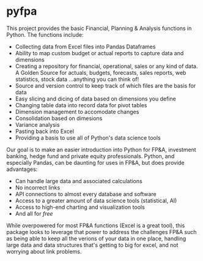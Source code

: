 # pyfpa

This project provides the basic Financial, Planning & Analysis functions in Python.  The functions include:

- Collecting data from Excel files into Pandas Dataframes
- Ability to map custom budget or actual reports to capture data and dimensions
- Creating a repository for financial, operational, sales or any kind of data.  A Golden Source for actuals, budgets, forecasts, sales reports, web statistics, stock data ...anything you can think of!
- Source and version control to keep track of which files are the basis for data
- Easy slicing and dicing of data based on dimensions you define
- Changing table data into record data for pivot tables
- Dimension management to accomodate changes
- Consolidation based on dimesions
- Variance analysis
- Pasting back into Excel
- Providing a basis to use all of Python's data science tools

Our goal is to make an easier introduction into Python for FP&A, investment banking, hedge fund and private equity professionals.  Python, and especially Pandas, can be daunting for uses in FP&A, but does provide advantages:

- Can handle large data and associated calculations
- No incorrect links
- API connections to almost every database and software
- Access to a greater amount of data science tools (statistical, AI)
- Access to high-end charting and visualization tools
- And all for *free*

While overpowered for most FP&A functions (Excel is a great tool), this package looks to leverage that power to address the challenges FP&A such as being able to keep all the verions of your data in one place, handling large data and data structures that's getting to big for excel, and not worrying about link problems.
